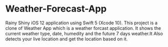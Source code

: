 # Weather-Forecast-App
Rainy Shiny iOS 12 application using Swift 5 (Xcode 10). This project is a clone of Weather App which is a weather forcast application. It shows the current weather type, date, humedity and the future 7 days weather.It Also detects your live location and get the location based on it.

